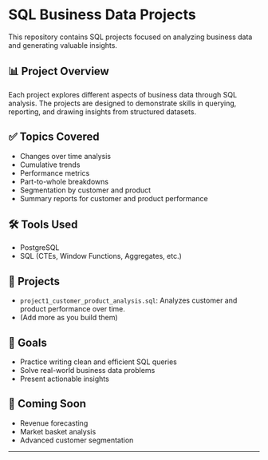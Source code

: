 # SQL Business Data Projects

This repository contains SQL projects focused on analyzing business data and generating valuable insights.

## 📊 Project Overview

Each project explores different aspects of business data through SQL analysis. The projects are designed to demonstrate skills in querying, reporting, and drawing insights from structured datasets.

## ✅ Topics Covered

- Changes over time analysis
- Cumulative trends
- Performance metrics
- Part-to-whole breakdowns
- Segmentation by customer and product
- Summary reports for customer and product performance

## 🛠 Tools Used

- PostgreSQL 
- SQL (CTEs, Window Functions, Aggregates, etc.)

## 📁 Projects

- `project1_customer_product_analysis.sql`: Analyzes customer and product performance over time.
- (Add more as you build them)

## 📌 Goals

- Practice writing clean and efficient SQL queries
- Solve real-world business data problems
- Present actionable insights

## 🚀 Coming Soon

- Revenue forecasting
- Market basket analysis
- Advanced customer segmentation

---
